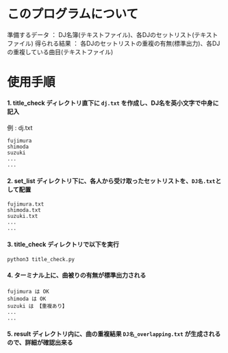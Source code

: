 # このプログラムについて

#### 
準備するデータ ： DJ名簿(テキストファイル)、各DJのセットリスト(テキストファイル)
得られる結果 ： 各DJのセットリストの重複の有無(標準出力)、各DJの重複している曲目(テキストファイル)

# 使用手順

#### 1.  title_check ディレクトリ直下に `dj.txt` を作成し、DJ名を英小文字で中身に記入
例 : dj.txt
```
fujimura
shimoda
suzuki
...
...
```

#### 2.  set_list ディレクトリ下に、各人から受け取ったセットリストを、`DJ名.txt`として配置
```
fujimura.txt
shimoda.txt
suzuki.txt
...
...
```


#### 3.  title_check ディレクトリで以下を実行
```
python3 title_check.py
```
#### 4.  ターミナル上に、曲被りの有無が標準出力される
```
fujimura は OK
shimoda は OK
suzuki は 【重複あり】
...
...
```

#### 5.  result ディレクトリ内に、曲の重複結果 `DJ名_overlapping.txt` が生成されるので、詳細が確認出来る
